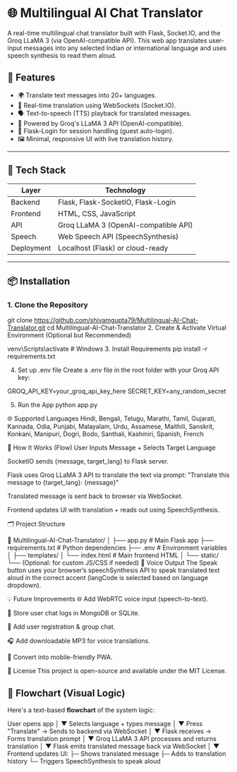 # 🌐 Multilingual AI Chat Translator

A real-time multilingual chat translator built with Flask, Socket.IO, and the Groq LLaMA 3 (via OpenAI-compatible API). This web app translates user-input messages into any selected Indian or international language and uses speech synthesis to read them aloud.

## 🚀 Features

- 🌍 Translate text messages into 20+ languages.
- 🔄 Real-time translation using WebSockets (Socket.IO).
- 🗣️ Text-to-speech (TTS) playback for translated messages.
- 🧠 Powered by Groq's LLaMA 3 API (OpenAI-compatible).
- 🧪 Flask-Login for session handling (guest auto-login).
- 🖼️ Minimal, responsive UI with live translation history.

---

## 🧩 Tech Stack

| Layer        | Technology                          |
|--------------|--------------------------------------|
| Backend      | Flask, Flask-SocketIO, Flask-Login   |
| Frontend     | HTML, CSS, JavaScript                |
| API          | Groq LLaMA 3 (OpenAI-compatible API) |
| Speech       | Web Speech API (SpeechSynthesis)     |
| Deployment   | Localhost (Flask) or cloud-ready     |

---

## 📦 Installation

### 1. Clone the Repository

git clone https://github.com/shivamgupta79/Multilingual-AI-Chat-Translator.git
cd Multilingual-AI-Chat-Translator
2. Create & Activate Virtual Environment (Optional but Recommended)

venv\Scripts\activate     # Windows
3. Install Requirements
pip install -r requirements.txt

4. Set up .env file
Create a .env file in the root folder with your Groq API key:


GROQ_API_KEY=your_groq_api_key_here
SECRET_KEY=any_random_secret

5. Run the App
python app.py


🌐 Supported Languages
Hindi, Bengali, Telugu, Marathi, Tamil, Gujarati, Kannada, Odia, Punjabi, Malayalam, Urdu, Assamese, Maithili, Sanskrit, Konkani, Manipuri, Dogri, Bodo, Santhali, Kashmiri, Spanish, French

🧠 How It Works (Flow)
User Inputs Message + Selects Target Language

SocketIO sends {message, target_lang} to Flask server.

Flask uses Groq LLaMA 3 API to translate the text via prompt:
"Translate this message to {target_lang}: {message}"

Translated message is sent back to browser via WebSocket.

Frontend updates UI with translation + reads out using SpeechSynthesis.

🗂️ Project Structure

📁 Multilingual-AI-Chat-Translator/
│
├── app.py                 # Main Flask app
├── requirements.txt       # Python dependencies
├── .env                   # Environment variables
│
├── templates/
│   └── index.html         # Main frontend HTML
│
└── static/
    └── (Optional: for custom JS/CSS if needed)
🎤 Voice Output
The Speak button uses your browser’s speechSynthesis API to speak translated text aloud in the correct accent (langCode is selected based on language dropdown).

💡 Future Improvements
🌐 Add WebRTC voice input (speech-to-text).

🧾 Store user chat logs in MongoDB or SQLite.

👥 Add user registration & group chat.

🎧 Add downloadable MP3 for voice translations.

📱 Convert into mobile-friendly PWA.

📄 License
This project is open-source and available under the MIT License.


## 🧭 Flowchart (Visual Logic)

Here's a text-based **flowchart** of the system logic:

User opens app
│
▼
Selects language + types message
│
▼
Press "Translate" → Sends to backend via WebSocket
│
▼
Flask receives → Forms translation prompt
│
▼
Groq LLaMA 3 API processes and returns translation
│
▼
Flask emits translated message back via WebSocket
│
▼
Frontend updates UI:
├─ Shows translated message
├─ Adds to translation history
└─ Triggers SpeechSynthesis to speak aloud